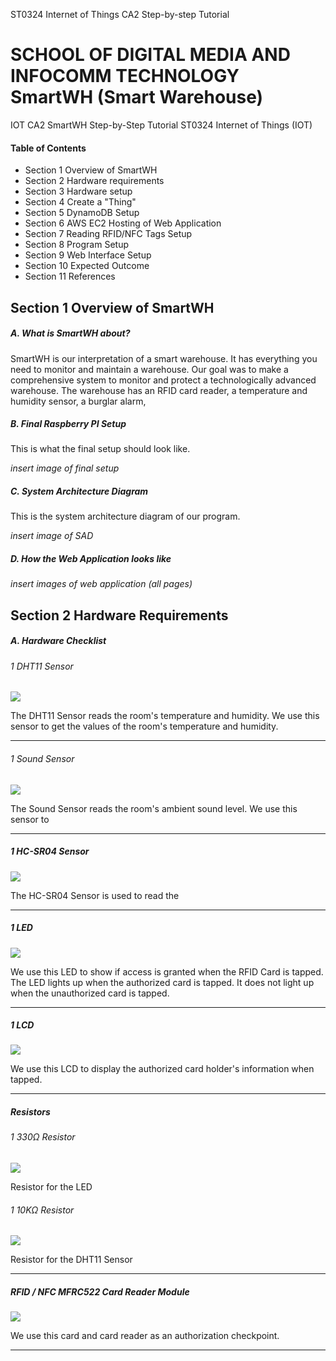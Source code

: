 
ST0324 Internet of Things CA2 Step-by-step Tutorial

SCHOOL OF DIGITAL MEDIA AND INFOCOMM TECHNOLOGY 
SmartWH (Smart Warehouse)
=============

IOT CA2 SmartWH
Step-by-Step Tutorial
ST0324 Internet of Things (IOT)

#### Table of Contents
- Section 1 Overview of SmartWH
- Section 2 Hardware requirements
- Section 3 Hardware setup
- Section 4 Create a "Thing"
- Section 5 DynamoDB Setup
- Section 6 AWS EC2 Hosting of Web Application
- Section 7 Reading RFID/NFC Tags Setup
- Section 8 Program Setup
- Section 9 Web Interface Setup
- Section 10 Expected Outcome
- Section 11 References


## Section 1 Overview of SmartWH
##### A.  What is SmartWH about?
SmartWH is our interpretation of a smart warehouse. It has everything you need to monitor and maintain a warehouse. Our goal was to make a comprehensive system to monitor and protect a technologically advanced warehouse. The warehouse has an RFID card reader, a temperature and humidity sensor, a burglar alarm, 

##### B. Final Raspberry PI Setup
This is what the final setup should look like.

*insert image of final setup*

##### C. System Architecture Diagram
This is the system architecture diagram of our program.

*insert image of SAD*

##### D. How the Web Application looks like

*insert images of web application (all pages)*

## Section 2 Hardware Requirements
##### A.  Hardware Checklist
###### 1 DHT11 Sensor

![](https://potentiallabs.com/cart/image/cache/catalog/new%20components/DHT11-800x800.jpg)

The DHT11 Sensor reads the room's temperature and humidity. We use this sensor to get the values of the room's temperature and humidity.

------------



###### 1 Sound Sensor

![](https://imgaz.staticbg.com/thumb/large/oaupload/banggood/images/1C/80/94db0a4e-61fa-4dc6-9533-83a7d301a016.JPG)

The Sound Sensor reads the room's ambient sound level. We use this sensor to 

------------

##### 1 HC-SR04 Sensor

![](https://www.makerlab-electronics.com/my_uploads/2016/05/ultrasonic-sensor-HCSR04-1.jpg)

The HC-SR04 Sensor is used to read the

------------

##### 1 LED

![](https://www.taydaelectronics.com/media/catalog/product/cache/1/image/500x500/9df78eab33525d08d6e5fb8d27136e95/a/-/a-1554.jpg)

We use this LED to show if access is granted when the RFID Card is tapped. The LED lights up when the authorized card is tapped. It does not light up when the unauthorized card is tapped.

------------

##### 1 LCD

![](https://www.dnatechindia.com/image/cache/catalog/16x2-alphanumeric-display-green-buy-india-500x500.jpg)

We use this LCD to display the authorized card holder's information when tapped.

------------

##### Resistors
###### 1 330Ω Resistor

![](https://storage.googleapis.com/stateless-www-faranux-com/2017/03/330-ohm.jpg)

Resistor for the LED
###### 1 10KΩ Resistor

![](https://i.ebayimg.com/images/g/~OEAAOSwA3dYeQl6/s-l300.jpg)

Resistor for the DHT11 Sensor

------------

##### RFID / NFC MFRC522 Card Reader Module

![](https://mundialcomponentes.com.br/arquivos/produtos/imagens_adicionais/304eb202af63065ab456a07af402ac31d13d9599.jpeg)

We use this card and card reader as an authorization checkpoint.

------------



